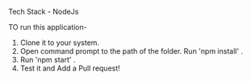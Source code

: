 Tech Stack -
NodeJs

TO run this application-
1. Clone it to your system.
2. Open command prompt to the path of the folder. Run 'npm install' .
3. Run 'npm start' .
4. Test it and Add a Pull request! 
